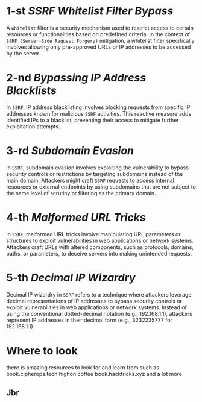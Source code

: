 # 1-st *SSRF Whitelist Filter Bypass*
A `whitelist` filter is a security mechanism used to restrict access to certain resources or functionalities based on predefined criteria. In the context of `SSRF (Server-Side Request Forgery)` mitigation, a whitelist filter specifically involves allowing only pre-approved URLs or IP addresses to be accessed by the server. 

# 2-nd *Bypassing IP Address Blacklists*
In `SSRF`, IP address blacklisting involves blocking requests from specific IP addresses known for malicious `SSRF` activities. This reactive measure adds identified IPs to a blacklist, preventing their access to mitigate further exploitation attempts.

# 3-rd *Subdomain Evasion*
in `SSRF`,  subdomain evasion involves exploiting the vulnerability to bypass security controls or restrictions by targeting subdomains instead of the main domain. Attackers might craft `SSRF` requests to access internal resources or external endpoints by using subdomains that are not subject to the same level of scrutiny or filtering as the primary domain. 

# 4-th *Malformed URL Tricks*
in `SSRF`, malformed URL tricks involve manipulating URL parameters or structures to exploit vulnerabilities in web applications or network systems. Attackers craft URLs with altered components, such as protocols, domains, paths, or parameters, to deceive servers into making unintended requests.

# 5-th *Decimal IP Wizardry*
Decimal IP wizardry in `SSRF` refers to a technique where attackers leverage decimal representations of IP addresses to bypass security controls or exploit vulnerabilities in web applications or network systems. Instead of using the conventional dotted-decimal notation (e.g., 192.168.1.1), attackers represent IP addresses in their decimal form (e.g., 3232235777 for 192.168.1.1).





# Where to look
there is amazing resources to look for and learn from such as
book.cipherops.tech
highon.coffee
book.hacktricks.xyz
and a lot more 



## Jbr 
